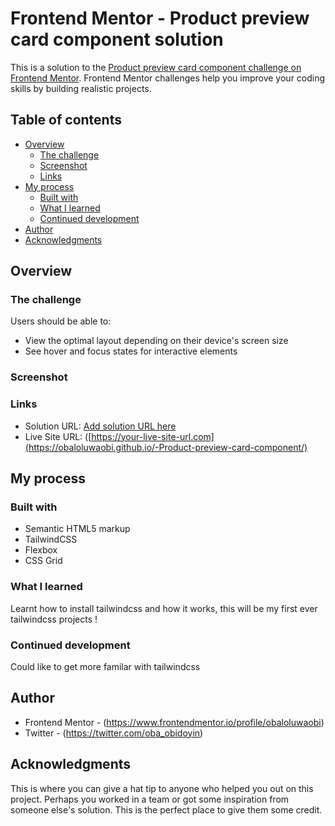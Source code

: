 # Frontend Mentor - Product preview card component solution

This is a solution to the [Product preview card component challenge on Frontend Mentor](https://www.frontendmentor.io/challenges/product-preview-card-component-GO7UmttRfa). Frontend Mentor challenges help you improve your coding skills by building realistic projects. 

## Table of contents

- [Overview](#overview)
  - [The challenge](#the-challenge)
  - [Screenshot](#screenshot)
  - [Links](#links)
- [My process](#my-process)
  - [Built with](#built-with)
  - [What I learned](#what-i-learned)
  - [Continued development](#continued-development)
- [Author](#author)
- [Acknowledgments](#acknowledgments)

## Overview

### The challenge

Users should be able to:

- View the optimal layout depending on their device's screen size
- See hover and focus states for interactive elements

### Screenshot



### Links

- Solution URL: [Add solution URL here](https://your-solution-url.com)
- Live Site URL: ([https://your-live-site-url.com](https://obaloluwaobi.github.io/-Product-preview-card-component/)

## My process

### Built with

- Semantic HTML5 markup
- TailwindCSS
- Flexbox
- CSS Grid

### What I learned

Learnt how to install tailwindcss and how it works, this will be my first ever tailwindcss projects !

### Continued development

Could like to get more familar with tailwindcss

## Author

- Frontend Mentor - (https://www.frontendmentor.io/profile/obaloluwaobi)
- Twitter - (https://twitter.com/oba_obidoyin)


## Acknowledgments

This is where you can give a hat tip to anyone who helped you out on this project. Perhaps you worked in a team or got some inspiration from someone else's solution. This is the perfect place to give them some credit.


